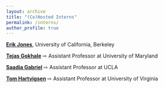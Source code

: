 ```yaml
---
layout: archive
title: "(Co)Hosted Interns"
permalink: /interns/
author_profile: true
---
```


**[Erik Jones](https://people.eecs.berkeley.edu/~erjones/)**, University of California, Berkeley

**[Tejas Gokhale](https://www.tejasgokhale.com/)** &#8680; Assistant Professor at University of Maryland

**[Saadia Gabriel](https://saadia-gabriel.github.io/)** &#8680; Assistant Professor at UCLA

**[Tom Hartvigsen](https://www.tomhartvigsen.com/)** &#8680; Assistant Professor at University of Virginia